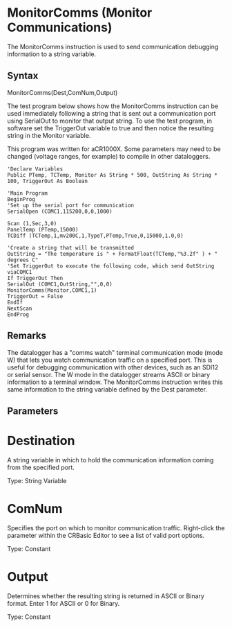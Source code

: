 # MonitorComms (Monitor Communications)

The MonitorComms instruction is used to send communication debugging information to a string variable.

## Syntax

MonitorComms(Dest,ComNum,Output)

The test program below shows how the MonitorComms instruction can be used immediately following a string that is sent out a communication port using SerialOut to monitor that output string. To use the test program, in software set the TriggerOut variable to true and then notice the resulting string in the Monitor variable.

This program was written for aCR1000X. Some parameters may need to be changed (voltage ranges, for example) to compile in other dataloggers.

```
'Declare Variables
Public PTemp, TCTemp, Monitor As String * 500, OutString As String * 100, TriggerOut As Boolean

'Main Program
BeginProg
'Set up the serial port for communication
SerialOpen (COMC1,115200,0,0,1000)

Scan (1,Sec,3,0)
PanelTemp (PTemp,15000)
TCDiff (TCTemp,1,mv200C,1,TypeT,PTemp,True,0,15000,1.0,0)

'Create a string that will be transmitted
OutString = "The temperature is " + FormatFloat(TCTemp,"%3.2f" ) + " degrees C"
'Set TriggerOut to execute the following code, which send OutString viaCOMC1
If TriggerOut Then
SerialOut (COMC1,OutString,"",0,0)
MonitorComms(Monitor,COMC1,1)
TriggerOut = False
EndIf
NextScan
EndProg
```

## Remarks

The datalogger has a "comms watch" terminal communication mode (mode W) that lets you watch communication traffic on a specified port. This is useful for debugging communication with other devices, such as an SDI12 or serial sensor. The W mode in the datalogger streams ASCII or binary information to a terminal window. The MonitorComms instruction writes this same information to the string variable defined by the Dest parameter.

## Parameters

# Destination

A string variable in which to hold the communication information coming from the specified port.

Type: String Variable

# ComNum

Specifies the port on which to monitor communication traffic. Right-click the parameter within the CRBasic Editor to see a list of valid port options.

Type: Constant

# Output

Determines whether the resulting string is returned in ASCII or Binary format. Enter 1 for ASCII or 0 for Binary.

Type: Constant
